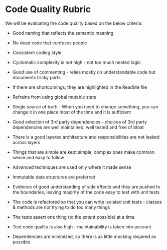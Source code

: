 # Code Quality Rubric
We will be evaluating the code quality based on the below criteria:

* Good naming that reflects the semantic meaning
* No dead code that confuses people 
* Consistent coding style
* Cyclomatic complexity is not high - not too much nested logic
* Good use of commenting - relies mostly on understandable code but documents tricky parts
* If there are shortcomings, they are highlighted in the ReadMe file

* Refrains from using global mutable state
* Single source of truth - When you need to change something, you can change it in one place most of the time and it is sufficient
* Good selection of 3rd party dependencies - choices of 3rd party dependencies are well maintained, well tested and free of bloat
* There is a good layered architecture and responsibilities are not leaked across layers
* Things that are simple are kept simple, complex ones make common sense and easy to follow
* Advanced techniques are used only where it made sense
* Immutable data structures are preferred 
* Evidence of good understanding of side effects and they are pushed to the boundaries, leaving majority of the code easy to test with unit tests

* The code is refactored so that you can write isolated unit tests - classes & methods are not trying to do too many things
* The tests assert one thing (to the extent possible) at a time
* Test code quality is also high - maintainability is taken into account
* Dependencies are minimized, so there is as little mocking required as possible

